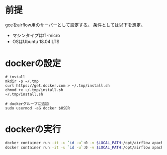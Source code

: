 # 前提
gceをairflow用のサーバーとして設定する。
条件としては以下を想定。

- マシンタイプはf1-micro
- OSはUbuntu 18.04 LTS

# dockerの設定

```
# install
mkdir -p ~/.tmp
curl https://get.docker.com > ~/.tmp/install.sh
chmod +x ~/.tmp/install.sh
~/.tmp/install.sh

# dockerグループに追加
sudo usermod -aG docker $USER
```

# dockerの実行
```sh
docker container run -it -u `id -u`:0 -v $LOCAL_PATH:/opt/airflow apache/airflow:1.10.12-python3.8 initdb #初回のみ
docker container run -it -u `id -u`:0 -v $LOCAL_PATH:/opt/airflow apache/airflow:1.10.12-python3.8 scheduler
```
